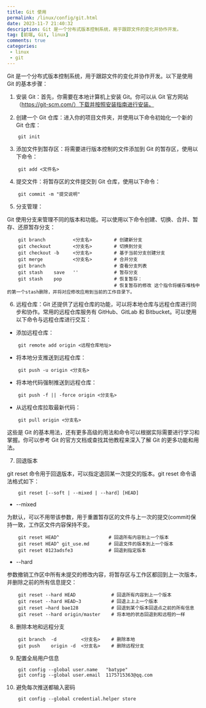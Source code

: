 ```yaml
---
title: Git 使用
permalink: /linux/config/git.html
date: 2023-11-7 21:40:32
description: Git 是一个分布式版本控制系统，用于跟踪文件的变化并协作开发。
tag: [前端, Git, linux]
comments: true
categories: 
 - linux
 - git
---
```


Git 是一个分布式版本控制系统，用于跟踪文件的变化并协作开发。以下是使用 Git 的基本步骤：

1. 安装 Git：首先，你需要在本地计算机上安装 Git。你可以从 Git 官方网站（<https://git-scm.com/）下载并按照安装指南进行安装。>

2. 创建一个 Git 仓库：进入你的项目文件夹，并使用以下命令初始化一个新的 Git 仓库：

```shell
    git init
```

3. 添加文件到暂存区：将需要进行版本控制的文件添加到 Git 的暂存区，使用以下命令：

```shell
    git add <文件名>
```

4. 提交文件：将暂存区的文件提交到 Git 仓库，使用以下命令：

```shell
    git commit -m "提交说明"
```

5. 分支管理：

Git 使用分支来管理不同的版本和功能。可以使用以下命令创建、切换、合并、暂存、还原暂存分支：

```shell
    git branch          <分支名>        # 创建新分支
    git checkout        <分支名>        # 切换到分支
    git checkout -b     <分支名>        # 基于当前分支创建分支
    git merge           <分支名>        # 合并分支
    git branch                         # 查看分支列表
    git stash    save   ''             # 暂存分支
    git stash    pop                   # 恢复暂存：
                                       # 恢复暂存的修改 这个指令将缓存堆栈中的第一个stash删除，并将对应修改应用到当前的工作目录下。
```

6. 远程仓库：Git 还提供了远程仓库的功能，可以将本地仓库与远程仓库进行同步和协作。常用的远程仓库服务有 GitHub、GitLab 和 Bitbucket。可以使用以下命令与远程仓库进行交互：

- 添加远程仓库：

```shell
    git remote add origin <远程仓库地址>
```

- 将本地分支推送到远程仓库：

```shell
    git push -u origin <分支名>
```
- 将本地代码强制推送到远程仓库：

```shell
    git push -f || -force origin <分支名>
```

- 从远程仓库拉取最新代码：

```shell
    git pull origin <分支名>
```

这些是 Git 的基本用法，还有更多高级的用法和命令可以根据实际需要进行学习和掌握。你可以参考 Git 的官方文档或查找其他教程来深入了解 Git 的更多功能和用法。

7. 回退版本

git reset 命令用于回退版本，可以指定退回某一次提交的版本。git reset 命令语法格式如下：

```shell
    git reset [--soft | --mixed | --hard] [HEAD]
```

- --mixed

为默认，可以不用带该参数，用于重置暂存区的文件与上一次的提交(commit)保持一致，工作区文件内容保持不变。

```shell
    git reset HEAD^                  # 回退所有内容到上一个版本
    git reset HEAD^ git_use.md       # 回退文件的版本到上一个版本
    git reset 0123adsfe3             # 回退到指定版本
```


- --hard 

参数撤销工作区中所有未提交的修改内容，将暂存区与工作区都回到上一次版本，并删除之前的所有信息提交：

```shell
    git reset --hard HEAD             # 回退所有内容到上一个版本
    git reset --hard HEAD~3           # 回退上上上一个版本
    git reset –hard bae128            # 回退到某个版本回退点之前的所有信息
    git reset --hard origin/master    # 将本地的状态回退到和远程的一样

```

8. 删除本地和远程分支

```shell
    git branch  -d         <分支名>    # 删除本地
    git push    origin -d  <分支名>    # 删除远程分支
```

9. 配置全局用户信息

```shell
    git config --global user.name   "batype"
    git config --global user.email  1175715363@qq.com
```

10. 避免每次推送都输入密码

```shell
    git config --global credential.helper store
```